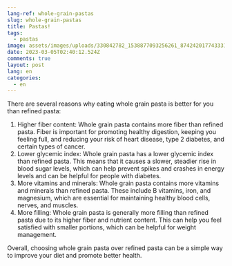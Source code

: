 ```yaml
---
lang-ref: whole-grain-pastas
slug: whole-grain-pastas
title: Pastas!
tags:
  - pastas
image: assets/images/uploads/330842782_1538877093256261_8742420177433315322_n2.jpg
date: 2023-03-05T02:40:12.524Z
comments: true
layout: post
lang: en
categories:
  - en
---
```

There are several reasons why eating whole grain pasta is better for you than refined pasta:

1. Higher fiber content: Whole grain pasta contains more fiber than refined pasta. Fiber is important for promoting healthy digestion, keeping you feeling full, and reducing your risk of heart disease, type 2 diabetes, and certain types of cancer.
2. Lower glycemic index: Whole grain pasta has a lower glycemic index than refined pasta. This means that it causes a slower, steadier rise in blood sugar levels, which can help prevent spikes and crashes in energy levels and can be helpful for people with diabetes.
3. More vitamins and minerals: Whole grain pasta contains more vitamins and minerals than refined pasta. These include B vitamins, iron, and magnesium, which are essential for maintaining healthy blood cells, nerves, and muscles.
4. More filling: Whole grain pasta is generally more filling than refined pasta due to its higher fiber and nutrient content. This can help you feel satisfied with smaller portions, which can be helpful for weight management.

Overall, choosing whole grain pasta over refined pasta can be a simple way to improve your diet and promote better health.